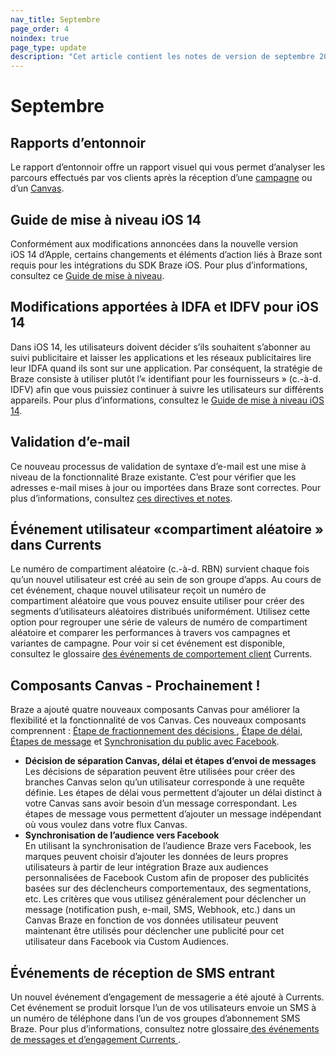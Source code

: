 ```yaml
---
nav_title: Septembre
page_order: 4
noindex: true
page_type: update
description: "Cet article contient les notes de version de septembre 2020."
---
```


# Septembre

## Rapports d’entonnoir

Le rapport d’entonnoir offre un rapport visuel qui vous permet d’analyser les parcours effectués par vos clients après la réception d’une [campagne]({{site.baseurl}}/user_guide/engagement_tools/campaigns/testing_and_more/campaign_funnel_report/) ou d’un [Canvas]({{site.baseurl}}/user_guide/engagement_tools/canvas/canvas_funnel_reports).

## Guide de mise à niveau iOS 14

Conformément aux modifications annoncées dans la nouvelle version iOS 14 d’Apple, certains changements et éléments d’action liés à Braze sont requis pour les intégrations du SDK Braze iOS. Pour plus d’informations, consultez ce [Guide de mise à niveau]({{site.baseurl}}/developer_guide/platform_integration_guides/ios/ios_14/).

## Modifications apportées à IDFA et IDFV pour iOS 14

Dans iOS 14, les utilisateurs doivent décider s’ils souhaitent s’abonner au suivi publicitaire et laisser les applications et les réseaux publicitaires lire leur IDFA quand ils sont sur une application. Par conséquent, la stratégie de Braze consiste à utiliser plutôt l’« identifiant pour les fournisseurs » (c.-à-d. IDFV) afin que vous puissiez continuer à suivre les utilisateurs sur différents appareils. Pour plus d’informations, consultez le [Guide de mise à niveau iOS 14]({{site.baseurl}}/developer_guide/platform_integration_guides/ios/ios_14/#idfa).

## Validation d’e-mail

Ce nouveau processus de validation de syntaxe d’e-mail est une mise à niveau de la fonctionnalité Braze existante. C’est pour vérifier que les adresses e-mail mises à jour ou importées dans Braze sont correctes. Pour plus d’informations, consultez [ces directives et notes]({{site.baseurl}}/user_guide/onboarding_with_braze/email_setup/email_validation).

## Événement utilisateur «compartiment aléatoire » dans Currents

Le numéro de compartiment aléatoire (c.-à-d. RBN) survient chaque fois qu’un nouvel utilisateur est créé au sein de son groupe d’apps. Au cours de cet événement, chaque nouvel utilisateur reçoit un numéro de compartiment aléatoire que vous pouvez ensuite utiliser pour créer des segments d’utilisateurs aléatoires distribués uniformément. Utilisez cette option pour regrouper une série de valeurs de numéro de compartiment aléatoire et comparer les performances à travers vos campagnes et variantes de campagne. Pour voir si cet événement est disponible, consultez le glossaire [des événements de comportement client]({{site.baseurl}}/user_guide/data_and_analytics/braze_currents/event_glossary/customer_behavior_events/) Currents.

## Composants Canvas - Prochainement !

Braze a ajouté quatre nouveaux composants Canvas pour améliorer la flexibilité et la fonctionnalité de vos Canvas. Ces nouveaux composants comprennent : [Étape de fractionnement des décisions ]({{site.baseurl}}/decision_split/), [Étape de délai]({{site.baseurl}}/delay_step/), [Étapes de message]({{site.baseurl}}/message_step/) et [Synchronisation du public avec Facebook]({{site.baseurl}}/audience_sync_facebook/).
- **Décision de séparation Canvas, délai et étapes d’envoi de messages**<br>Les décisions de séparation peuvent être utilisées pour créer des branches Canvas selon qu’un utilisateur corresponde à une requête définie. Les étapes de délai vous permettent d’ajouter un délai distinct à votre Canvas sans avoir besoin d’un message correspondant. Les étapes de message vous permettent d’ajouter un message indépendant où vous voulez dans votre flux Canvas.
- **Synchronisation de l’audience vers Facebook**<br>En utilisant la synchronisation de l’audience Braze vers Facebook, les marques peuvent choisir d’ajouter les données de leurs propres utilisateurs à partir de leur intégration Braze aux audiences personnalisées de Facebook Custom afin de proposer des publicités basées sur des déclencheurs comportementaux, des segmentations, etc. Les critères que vous utilisez généralement pour déclencher un message (notification push, e-mail, SMS, Webhook, etc.) dans un Canvas Braze en fonction de vos données utilisateur peuvent maintenant être utilisés pour déclencher une publicité pour cet utilisateur dans Facebook via Custom Audiences.

## Événements de réception de SMS entrant

Un nouvel événement d’engagement de messagerie a été ajouté à Currents. Cet événement se produit lorsque l’un de vos utilisateurs envoie un SMS à un numéro de téléphone dans l’un de vos groupes d’abonnement SMS Braze. Pour plus d’informations, consultez notre glossaire[ des événements de messages et d’engagement Currents ]({{site.baseurl}}/user_guide/data_and_analytics/braze_currents/event_glossary/message_engagement_events/).
